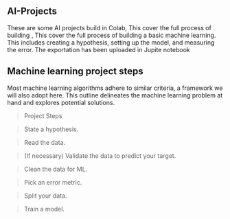 ## AI-Projects
These are some AI projects build in Colab, This cover the full process of building , This cover the full process of building a basic machine learning. This includes creating a hypothesis, setting up the model, and measuring the  error. The exportation has been uploaded in Jupite notebook

## Machine learning project steps

Most machine learning algorithms adhere to similar criteria, a framework we will also adopt here. This outline delineates the machine learning problem at hand and explores potential solutions.


>Project Steps


>State a hypothesis.


>Read the data.


>(If necessary) Validate the data to predict your target.


>Clean the data for ML.


>Pick an error metric.


>Split your data.


> Train a model.
